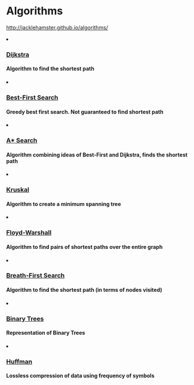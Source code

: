 # Algorithms

http://jacklehamster.github.io/algorithms/

 <li><h3><a href="dijskstra">Dijkstra</a></h3>
    <h4>Algorithm to find the shortest path</h4>
  </li>

 <li><h3><a href="greedybfs">Best-First Search</a></h3>
    <h4>Greedy best first search. Not guaranteed to find shortest path</h4>
  </li>

 <li><h3><a href="Astar">A* Search</a></h3>
    <h4>Algorithm combining ideas of Best-First and Dijkstra, finds the shortest path</h4>
  </li>

  <li><h3><a href="kruskal">Kruskal</a></h3>
    <h4>Algorithm to create a minimum spanning tree</h4>
  </li>

  <li><h3><a href="floyd-warshall">Floyd-Warshall</a></h3>
    <h4>Algorithm to find pairs of shortest paths over the entire graph</h4>
  </li>

  <li><h3><a href="bfs">Breath-First Search</a></h3>
    <h4>Algorithm to find the shortest path (in terms of nodes visited)</h4>
  </li>
  
  <li><h3><a href="trees">Binary Trees</a></h3>
    <h4>Representation of Binary Trees</h4>
  </li>
  
  <li><h3><a href="huffman">Huffman</a></h3>
    <h4>Lossless compression of data using frequency of symbols</h4>
  </li>

